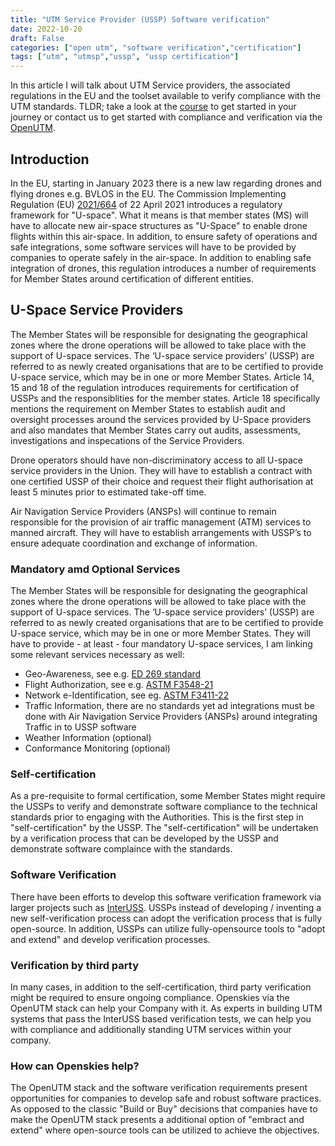 ```yaml
---
title: "UTM Service Provider (USSP) Software verification"
date: 2022-10-20
draft: False
categories: ["open utm", "software verification","certification"]
tags: ["utm", "utmsp","ussp", "ussp certification"]
---
```


In this article I will talk about UTM Service providers, the associated regulations in the EU and the toolset available to verify compliance with the UTM standards. TLDR; take a look at the [course](https://ussp-verification.openskies.sh) to get started in your journey or contact us to get started with compliance and verification via the [OpenUTM](https://utm.openskies.sh).
<!--more-->

## Introduction
In the EU, starting in January 2023 there is a new law regarding drones and flying drones e.g. BVLOS in the EU. The Commission Implementing Regulation (EU) [2021/664](https://www.easa.europa.eu/en/regulations/U-space) of 22 April 2021 introduces a regulatory framework for "U-space". What it means is that member states (MS) will have to allocate new air-space structures as "U-Space" to enable drone flights within this air-space. In addition, to ensure safety of operations and safe integrations, some software services will have to be provided by companies to operate safely in the air-space. In addition to enabling safe integration of drones, this regulation introduces a number of requirements for Member States around certification of different entities. 

## U-Space Service Providers
The Member States will be responsible for designating the geographical zones where the drone operations will be allowed to take place with the support of U-space services. The ‘U-space service providers’ (USSP) are referred to as newly created organisations that are to be certified to provide U-space service, which may be in one or more Member States. Article 14, 15 and 18 of the regulation introduces requirements for certification of USSPs and the responsiblities for the member states. Article 18 specifically mentions the requirement on Member States to establish audit and oversight processes around the services provided by U-Space providers and also mandates that Member States carry out audits, assessments, investigations and inspecations of the Service Providers. 

Drone operators should have non-discriminatory access to all U-space service providers in the Union. They will have to establish a contract with one certified USSP of their choice and request their flight authorisation at least 5 minutes prior to estimated take-off time. 

Air Navigation Service Providers (ANSPs) will continue to remain responsible for the provision of air traffic management (ATM) services to manned aircraft. They will have to establish arrangements with USSP’s to ensure adequate coordination and exchange of information.

### Mandatory amd Optional Services
The Member States will be responsible for designating the geographical zones where the drone operations will be allowed to take place with the support of U-space services. The ‘U-space service providers’ (USSP) are referred to as newly created organisations that are to be certified to provide U-space service, which may be in one or more Member States. They will have to provide - at least - four mandatory U-space services, I am linking some relevant services necessary as well: 
- Geo-Awareness, see e.g. [ED 269 standard](https://eurocae.net/news/posts/2020/june/ed-269-minimum-operational-performance-standard-for-uas-geo-fencing/)
- Flight Authorization, see e.g. [ASTM F3548-21](https://www.astm.org/f3548-21.html)
- Network e-Identification, see eg. [ASTM F3411-22](https://www.astm.org/f3411-22a.html)
- Traffic Information, there are no standards yet ad integrations must be done with Air Navigation Service Providers (ANSPs) around integrating Traffic in to USSP software
- Weather Information (optional)
- Conformance Monitoring (optional)

### Self-certification 
As a pre-requisite to formal certification, some Member States might require the USSPs to verify and demonstrate software compliance to the technical standards prior to engaging with the Authorities. This is the first step in "self-certification" by the USSP. The "self-certification" will be undertaken by a verification process that can be developed by the USSP and demonstrate software complaince with the standards. 

### Software Verification
There have been efforts to develop this software verification framework via larger projects such as [InterUSS](https://interuss.org). USSPs instead of developing / inventing a new self-verification process can adopt the verification process that is fully open-source. In addition, USSPs can utilize fully-opensource tools to "adopt and extend" and develop verification processes. 

### Verification by third party
In many cases, in addition to the self-certification, third party verification might be required to ensure ongoing compliance. Openskies via the OpenUTM stack can help your Company with it. As experts in building UTM systems that pass the InterUSS based verification tests, we can help you with compliance and additionally standing UTM services within your company. 

### How can Openskies help? 
The OpenUTM stack and the software verification requirements present opportunities for companies to develop safe and robust software practices. As opposed to the classic "Build or Buy" decisions that companies have to make the OpenUTM stack presents a additional option of "embract and extend" where open-source tools can be utilized to achieve the objectives. 